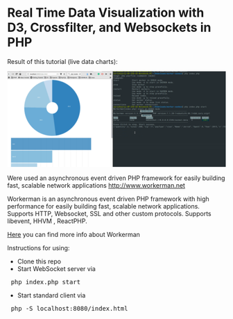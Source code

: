 # Real Time Data Visualization with D3, Crossfilter, and Websockets in PHP

Result of this tutorial (live data charts):

![data-sharts](https://github.com/jorgik1/worker-sanbox/blob/master/gif/screen.gif)

Were used an asynchronous event driven PHP framework for easily building fast, scalable network applications http://www.workerman.net

Workerman is an asynchronous event driven PHP framework with high performance for easily building fast, scalable network applications. Supports HTTP, Websocket, SSL and other custom protocols. Supports libevent, HHVM , ReactPHP.

<a href="https://github.com/walkor/Workerman">Here</a> you can find more info about Workerman

Instructions for using:

* Clone this repo
* Start WebSocket server via 
<pre> php index.php start</pre>

* Start standard client via 
<pre> php -S localhost:8080/index.html</pre>